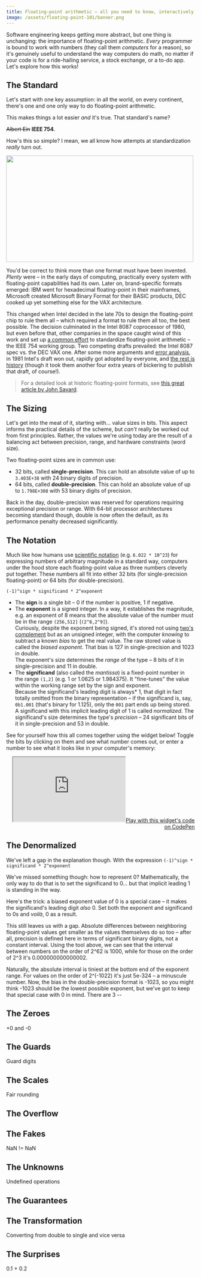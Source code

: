 ```yaml
---
title: Floating-point arithmetic – all you need to know, interactively
image: /assets/floating-point-101/banner.png
---
```


Software engineering keeps getting more abstract, but one thing is unchanging: the importance of floating-point arithmetic. _Every_ programmer is bound to work with numbers (they call them _computers_ for a reason), so it's genuinely useful to understand the way computers do math, no matter if your code is for a ride-hailing service, a stock exchange, or a to-do app. Let's explore how this works!

## The Standard

Let's start with one key assumption: in all the world, on every continent, there's one and one only way to do floating-point arithmetic.

This makes things a lot easier _and_ it's true. That standard's name?

~~Albert Ein~~ **IEEE 754**.

How's this so simple? I mean, we all know how attempts at standardization _really_ turn out.

<a href="https://xkcd.com/927/"><img src="https://imgs.xkcd.com/comics/standards_2x.png" width="500" height="284"/></a>

You'd be correct to think more than one format must have been invented. _Plenty_ were – in the early days of computing, practically every system with floating-point capabilities had its own. Later on, brand-specific formats emerged: IBM went for hexadecimal floating-point in their mainframes, Microsoft created Microsoft Binary Format for their BASIC products, DEC cooked up yet something else for the VAX architecture.

This changed when Intel decided in the late 70s to design the floating-point chip to rule them all – which required a format to rule them all too, the best possible. The decision culminated in the Intel 8087 coprocessor of 1980, but even before that, other companies in the space caught wind of this work and set up [a common effort](https://www.researchgate.net/publication/2954891_IEEE_754_An_Interview_with_William_Kahan) to standardize floating-point arithmetic – the IEEE 754 working group. Two competing drafts prevailed: the Intel 8087 spec vs. the DEC VAX one. After some more arguments and [error analysis](http://people.eecs.berkeley.edu/~wkahan/19July10.pdf), in 1981 Intel's draft won out, rapidly got adopted by everyone, and [the rest is history](https://www.intel.com/content/dam/www/public/us/en/documents/case-studies/floating-point-case-study.pdf) (though it took them another four extra years of bickering to publish that draft, of course!).

> For a detailed look at historic floating-point formats, see [this great article by John Savard](http://www.quadibloc.com/comp/cp0201.htm).

## The Sizing

Let's get into the meat of it, starting with… value sizes in bits. This aspect informs the practical details of the scheme, but _can't_ really be worked out from first principles. Rather, the values we're using today are the result of a balancing act between precision, range, and hardware constraints (word size).

Two floating-point sizes are in common use:

- 32 bits, called **single-precision**. This can hold an absolute value of up to `3.403E+38` with 24 binary digits of precision.
- 64 bits, called **double-precision**. This can hold an absolute value of up to `1.798E+308` with 53 binary digits of precision.

Back in the day, double-precision was reserved for operations requiring exceptional precision or range. With 64-bit processor architectures becoming standard though, double is now often the default, as its performance penalty decreased significantly.

## The Notation

Much like how humans use [scientific notation](https://en.wikipedia.org/wiki/Scientific_notation) (e.g. `6.022 * 10^23`) for expressing numbers of arbitrary magnitude in a standard way, computers under the hood store each floating-point value as three numbers cleverly put together. These numbers all fit into either 32 bits (for single-precision floating-point) or 64 bits (for double-precision).

```
(-1)^sign * significand * 2^exponent
```

- The **sign** is a single bit – 0 if the number is positive, 1 if negative.
- The **exponent** is a signed integer. In a way, it establishes the magnitude, e.g. an exponent of 8 means that the absolute value of the number must be in the range `(256,512]` (`(2^8,2^9]`).  
  Curiously, despite the exponent being signed, it's stored not using [two's complement](https://en.wikipedia.org/wiki/Two%27s_complement) but as an unsigned integer, with the computer _knowing_ to subtract a known _bias_ to get the real value. The raw stored value is called the _biased exponent_. That bias is 127 in single-precision and 1023 in double.  
  The exponent's size determines the _range_ of the type – 8 bits of it in single-precision and 11 in double.  
- The **significand** (also called the _mantissa_) is a fixed-point number in the range `(1,2]` (e.g. 1 or 1.0625 or 1.984375). It "fine-tunes" the value within the working range set by the sign and exponent.  
  Because the significand's leading digit is always<a href="#the-tiny-gap" style="text-decoration: none">*</a> 1, that digit in fact totally omitted from the binary representation – if the significand is, say, `0b1.001` (that's binary for 1.125), only the `001` part ends up being stored. A significand with this implicit leading digit of 1 is called _normalized_.
  The significand's size determines the type's _precision_ – 24 significant bits of it in single-precision and 53 in double.

See for yourself how this all comes together using the widget below! Toggle the bits by clicking on them and see what number comes out, or enter a number to see what it looks like in your computer's memory:

<p style="text-align: right"><iframe src="https://cdpn.io/pen/debug/xxpKxZw" height="172"></iframe><a href="https://codepen.io/Twixes/pen/xxpKxZw">Play with this widget's code on CodePen</a></p>

## The Denormalized

We've left a gap in the explanation though. With the expression `(-1)^sign * significand * 2^exponent`

We've missed something though: how to represent 0? Mathematically, the only way to do that is to set the significand to 0… but that implicit leading 1 is standing in the way.

Here's the trick: a biased exponent value of 0 is a special case – it makes the significand's leading digit _also_ 0. Set both the exponent and significand to 0s and _voilà_, 0 as a result.

This still leaves us with a gap. Absolute differences between neighboring floating-point values get smaller as the values themselves do so too – after all, precision is defined here in terms of significant binary digits, not a constant interval. Using the tool above, we can see that the interval between numbers on the order of 2^62 is 1000, while for those on the order of 2^3 it's 0.000000000000002.

Naturally, the absolute interval is tiniest at the bottom end of the exponent range. For values on the order of 2^(-1022) it's just 5e-324 – a minuscule number. Now, the bias in the double-precision format is -1023, so you might think -1023 should be the lowest possible exponent, but we've got to keep that special case with 0 in mind. There are 3 --

## The Zeroes
+0 and -0

## The Guards
Guard digits

## The Scales
Fair rounding

## The Overflow

## The Fakes
 NaN != NaN

## The Unknowns
Undefined operations

## The Guarantees

## The Transformation
Converting from double to single and vice versa

## The Surprises
0.1 + 0.2

